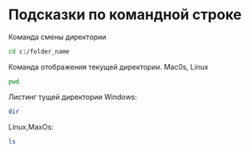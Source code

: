 # Подсказки по командной строке

 Команда смены директории
 ```sh
cd c:/folder_name 
 ```

 Команда отображения текущей директории. Mac0s, Linux
 ```sh
 pwd       
 ```

Листинг тущей директории
Windows:
```sh
dir
```
Linux,MaxOs:
```sh
ls
```
